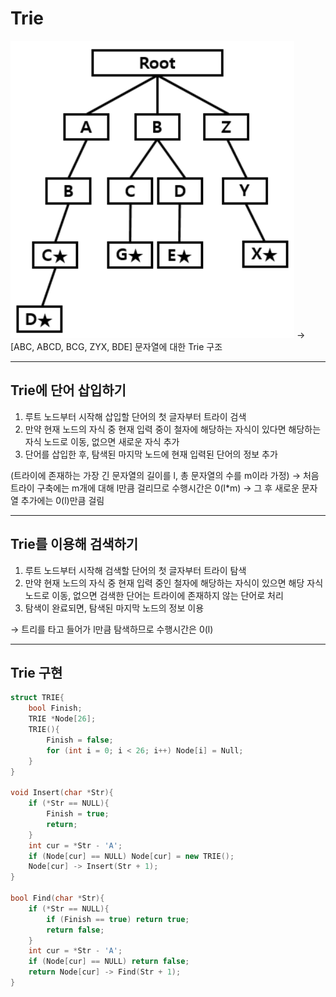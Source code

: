 # Trie

![trie](./img/trie.png)
&rarr; [ABC, ABCD, BCG, ZYX, BDE] 문자열에 대한 Trie 구조

---
## Trie에 단어 삽입하기
1. 루트 노드부터 시작해 삽입할 단어의 첫 글자부터 트라이 검색
2. 만약 현재 노드의 자식 중 현재 입력 중이 철자에 해당하는 자식이 있다면 해당하는 자식 노드로 이동, 없으면 새로운 자식 추가
3. 단어를 삽입한 후, 탐색된 마지막 노드에 현재 입력된 단어의 정보 추가

(트라이에 존재하는 가장 긴 문자열의 길이를 l, 총 문자열의 수를 m이라 가정)
&rarr; 처음 트라이 구축에는 m개에 대해 l만큼 걸리므로 수행시간은 0(l*m)
&rarr; 그 후 새로운 문자열 추가에는 0(l)만큼 걸림

---
## Trie를 이용해 검색하기
1. 루트 노드부터 시작해 검색할 단어의 첫 글자부터 트라이 탐색
2. 만약 현재 노드의 자식 중 현재 입력 중인 철자에 해당하는 자식이 있으면 해당 자식 노드로 이동, 없으면 검색한 단어는 트라이에 존재하지 않는 단어로 처리
3. 탐색이 완료되면, 탐색된 마지막 노드의 정보 이용

&rarr; 트리를 타고 들어가 l만큼 탐색하므로 수행시간은 0(l)

---
## Trie 구현
```c++
struct TRIE{
    bool Finish;
    TRIE *Node[26];
    TRIE(){
        Finish = false;
        for (int i = 0; i < 26; i++) Node[i] = Null;
    }
}

void Insert(char *Str){
    if (*Str == NULL){
        Finish = true;
        return;
    }
    int cur = *Str - 'A';
    if (Node[cur] == NULL) Node[cur] = new TRIE();
    Node[cur] -> Insert(Str + 1);
}

bool Find(char *Str){
    if (*Str == NULL){
        if (Finish == true) return true;
        return false;
    }
    int cur = *Str - 'A';
    if (Node[cur] == NULL) return false;
    return Node[cur] -> Find(Str + 1);
}
```